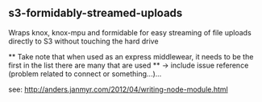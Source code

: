 ## s3-formidably-streamed-uploads
Wraps knox, knox-mpu and formidable for easy streaming of file uploads directly to S3 without touching the hard drive

** Take note that when used as an express middlewear, it needs to be the first in the list there are many that are used **
-> include issue reference (problem related to connect or something...)...

see: http://anders.janmyr.com/2012/04/writing-node-module.html
